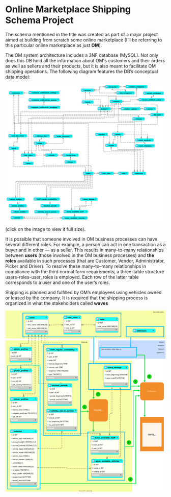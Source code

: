 # Online Marketplace Shipping Schema Project
The schema mentioned in the title was created as part of a major project aimed at building from scratch some online marketplace (I’ll be referring to this particular online marketplace as just **OM**). 

The OM system architecture includes a 3NF database (MySQL). Not only does this DB hold all the information about OM's customers and their orders as well as sellers and their products, but it is also meant to facilitate OM shipping operations. 
The following diagram features the DB’s conceptual data model:

![ ](https://github.com/AndreiMaikov/MVM_Shipping--SQL/blob/main/images/OM_Full_condensed.png)

(click on the image to view it full size).

It is possible that someone involved in OM business processes can have several different roles. For example, a person can act in one transaction as a buyer and in other &mdash; as a seller. This results in many-to-many relationships between **users** (those involved in the OM business processes) and **the roles** available in such processes (that are Customer, Vendor, Administrator, Picker and Driver). To resolve these many&ndash;to&ndash;many relationships in compliance with the third normal form requirements, a three-table structure users-roles-user_roles is employed. Each row of the latter table corresponds to a user and one of the user’s roles.

Shipping is planned and fulfilled by OM’s employees using vehicles owned or leased by the company. It is required that the shipping process is organized in what the stakeholders called **waves** 

![ ](https://github.com/AndreiMaikov/MVM_Shipping--SQL/blob/main/images/OM_Shipping.svg)
